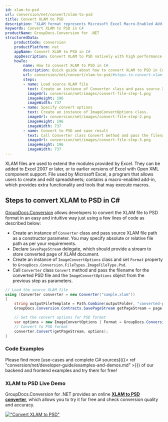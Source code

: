 ```yaml
---
id: xlam-to-psd
url: conversion/net/convert/xlam-to-psd
title: Convert XLAM to PSD
description: "XLAM format represents Microsoft Excel Macro-Enabled Add-In with .xlam extension. Learn how to convert XLAM to PSD file programmatically in C# language using GroupDocs.Conversion for .NET library."
keywords: Convert XLAM to PSD in C#
productName: GroupDocs.Conversion for .NET
structuredData:
    productCode: conversion
    productPlatform: net
    appName: Convert XLAM to PSD in C#
    appDescription: Convert XLAM to PSD natively with high performance using C# language and server side GroupDocs.Conversion for .NET APIs, without the use of any software like Microsoft or Open Office.
    howTo:
        name: How to convert XLAM to PSD in C# 
        description: Quick guide about how to convert XLAM to PSD in C# with high performance and accuracy.
        url: conversion/net/convert/xlam-to-psd/#steps-to-convert-xlam-to-psd-in-c
        steps:
        - name: Load source XLAM file 
          text: Create an instance of Converter class and pass source XLAM file path as a constructor parameter. You may specify absolute or relative file path as per your requirements. 
          imageUrl: conversion/net/images/convert-file-step-1.png
          imageHeight: 196
          imageWidth: 737
        - name: Specify convert options 
          text: Create an instance of ImageConvertOptions class.
          imageUrl: conversion/net/images/convert-file-step-2.png
          imageHeight: 196
          imageWidth: 737
        - name: Convert to PSD and save result 
          text: Call Converter class Convert method and pass the filename for the converted HTML file and the ImageConvertOptions object from the previous step as parameters.
          imageUrl: conversion/net/images/convert-file-step-3.png
          imageHeight: 196
          imageWidth: 737
---
```


XLAM files are used to extend the modules provided by Excel. They can be added to Excel 2007 or later, or to earlier versions of Excel with Open XML component support. File used by Microsoft Excel, a program that allows users to create and edit spreadsheets; contains a macro-enabled add-in, which provides extra functionality and tools that may execute macros.

## Steps to convert XLAM to PSD in C#

[GroupDocs.Conversion](https://products.groupdocs.com/conversion/net) allows developers to convert the XLAM file to PSD format in an easy and intuitive way just using a few lines of code as described below:

* Create an instance of `Converter` class and pass source XLAM file path as a constructor parameter. You may specify absolute or relative file path as per your requirements. 
* Declare `SavePageStream` delegate, which should provide a stream to store converted page of XLAM document.
* Create an instance of `ImageConvertOptions` class and set `Format` property to `GroupDocs.Conversion.FileTypes.ImageFileType.Psd`.
* Call `Converter` class `Convert` method and pass the filename for the converted PSD file and the `ImageConvertOptions` object from the previous step as parameters.

```csharp
// Load the source XLAM file
using (Converter converter = new Converter("sample.xlam"))
{
    string outputFileTemplate = Path.Combine(outputFolder, "converted-page-{0}.psd");
    GroupDocs.Conversion.Contracts.SavePageStream getPageStream = page => new FileStream(string.Format(outputFileTemplate, page), FileMode.Create);

    // Set the convert options for PSD format
    var options = new ImageConvertOptions { Format = GroupDocs.Conversion.FileTypes.ImageFileType.Psd };   
    // Convert to PSD format
    converter.Convert(getPageStream, options);
}
```

### Code Examples

Please find more [use-cases and complete C# sources]({{< ref "conversion/net/developer-guide/examples-and-demos.md" >}}) of our backend and frontend examples and try them for free!

### XLAM to PSD Live Demo

GroupDocs.Conversion for .NET provides an online [**XLAM to PSD converter**](https://products.groupdocs.app/conversion/xlam-to-psd), which allows you to try it for free and check conversion quality and accuracy.

[!["Convert XLAM to PSD"](conversion/net/images/convert-to-psd/convert-xlam-to-psd.png)](https://products.groupdocs.app/conversion/xlam-to-psd)